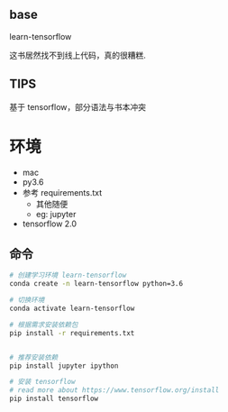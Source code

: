 ## base

learn-tensorflow  

这书居然找不到线上代码，真的很糟糕.  

## TIPS

基于 tensorflow，部分语法与书本冲突


# 环境

- mac
- py3.6
- 参考 requirements.txt
  - 其他随便
  - eg: jupyter 
- tensorflow 2.0




## 命令

```bash
# 创建学习环境 learn-tensorflow
conda create -n learn-tensorflow python=3.6

# 切换环境
conda activate learn-tensorflow

# 根据需求安装依赖包
pip install -r requirements.txt


# 推荐安装依赖
pip install jupyter ipython

# 安装 tensorflow
# read more about https://www.tensorflow.org/install
pip install tensorflow
```